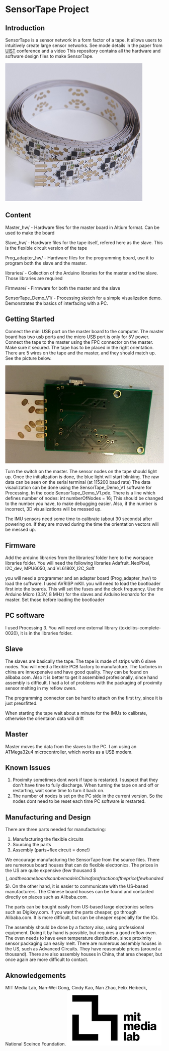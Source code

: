 # SensorTape Project 


## Introduction 
SensorTape is a sensor network in a form factor of a tape. It allows users to intuitively create large sensor networks. See mode details in the paper from [UIST](http://artem.dementyev.us/wp-content/uploads/2013/10/Sensor_tape_UIST_2015_rev9_FINAL.pdf) conference and a video 
This repository contains all the hardware and software design files to make SensorTape. 

![MediaLab Logo](/images/tape.jpg)

## Content
Master_hw/ - Hardware files for the master board in Altium format. Can be used to make the board

Slave_hw/ - Hardware files for the tape itself, refered here as the slave. This is the flexible circuit version of the tape 

Prog_adapter_hw/ -  Hardware files for the programming board, use it to program both the slave and the master. 

libraries/ - Collection of the Arduino libraries for the master and the slave. Those libraries are required 

Firmware/ - Firmware for both the master and the slave

SensorTape_Demo_V1/ - Processing sketch for a simple visualization demo. Demonstrates the basics of interfacing with a PC. 

## Getting Started
Connect the mini USB port on the master board to the computer. The master board has two usb ports and the micro USB port is only for 5V power. 
Connect the tape to the master using the FPC connector on the master. Make sure it secured. The tape has to be placed in the right orientation. There are 5 wires on the tape and the master, and they should match up. See the picture below. 

![MediaLab Logo](/images/master_orientation.jpg)

Turn the switch on the master. The sensor nodes on the tape should light up. 
Once the initialization is done, the blue light will start blinking. 
The raw data can be seen on the serial terminal (at 115200 baud rate) 
The data visaulization can be done using the SensorTape_Demo_V1 software for Processing. In the code SensorTape_Demo_V1.pde. There is a line which defines number of nodes: 
int numberOfNodes = 16; 
This should be changed to the number you have, to make debugging easier. 
Also, if the number is incorrect, 3D visualizations will be messed up. 

The IMU sensors need some time to calibrate (about 30 seconds) after powering on. If they are moved during the time the orientation vectors will be messed up. 


## Firmware 
Add the arduino libraries from the libraries/ folder here to the worspace libraries folder. 
You will need the following libraries Adafruit_NeoPixel, I2C_dev, MPU6050, and VL6180X_I2C_Soft

you will need a programmer and an adapter board (Prog_adapter_hw/) to load the software. I used AVRISP mKII.
you will need to load the bootloader first into the boards. This will set the fuses and the clock frequency. Use the Arduino Micro (3.3V, 8 MHz) for the slaves and Arduino leonardo for the master. Set those before loading the bootloader

## PC software
I used Processing 3. You will need one external library (toxiclibs-complete-0020), it is in the libraries folder. 

## Slave
The slaves are basically the tape. The tape is made of strips with 6 slave nodes. You will need a flexible PCB factory to manufacture. The factories in china are innexpensive and have good quality. They can be found on alibaba.com. Also it is better to get it assembled profesionally, since hand assembly is difficult. I had a lot of problems with the packaging of proximity sensor melting in my reflow owen. 

The programming connector can be hard to attach on the first try, since it is just pressfitted. 

When starting the tape wait about a minute for the IMUs to calibrate, otherwise the orientaion data will drift

## Master
Master moves the data from the slaves to the PC. I am using an ATMega32u4 microcontroller, which works as a USB modem. 

## Known Issues
1. Proximity sometimes dont work if tape is restarted. I suspect that they don't have time to fully discharge. When turning the tape on and off or restarting, wait some time to turn it back on. 
2. The number of nodes is set pn the PC side in the current version. So the nodes dont need to be reset each time PC software is restarted. 

## Manufacturing and Design 
There are three parts needed for manufacturing: 
1) Manufacturing the flexible circuits 
2) Sourcing the parts 
3) Assembly (parts+flex circuit = done!)

We encourage manufacturing the SensorTape from the source files. There are numerous board houses that can do flexible electronics. The prices in the US are quite expensive (few thousand $$$), and the same boards can be made in China for a fraction of the price(few hundred $$$). On the other hand, it is easier to communicate with the US-based manufacturers. The Chinese board houses can be found and contacted directly on places such as Alibaba.com. 

The parts can be bought easily from US-based large electronics sellers such as Digikey.com. If you want the parts cheaper, go through Alibaba.com. It is more difficult, but can be cheaper especially for the ICs. 

The assembly should be done by a factory also, using professional equipment. Doing it by hand is possible, but requires a good reflow oven. The oven needs to have even temperature distribution, since proximity sensor packaging can easily melt. There are numerous assembly houses in the US, such as Advanced Circuits. They have reasonable prices (around a thousand). There are also assembly houses in China, that area cheaper, but once again are more difficult to contact.  


## Aknowledgements
MIT Media Lab, Nan-Wei Gong, Cindy Kao, Nan Zhao, Felix Heibeck, National Sceince Foundation. 
![MediaLab Logo](/images/logo.png)
